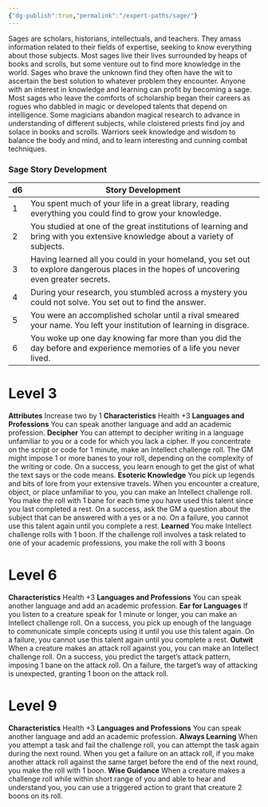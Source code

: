 ```yaml
---
{"dg-publish":true,"permalink":"/expert-paths/sage/"}
---
```


Sages are scholars, historians, intellectuals, and teachers. They amass information related to their fields of expertise, seeking to know everything about those subjects. Most sages live their lives surrounded by heaps of books and scrolls, but some venture out to find more knowledge in the world. Sages who brave the unknown find they often have the wit to ascertain the best solution to whatever problem they encounter.
Anyone with an interest in knowledge and learning can profit by becoming a sage. Most sages who leave the comforts of scholarship began their careers as rogues who dabbled in magic or developed talents that depend on intelligence.
Some magicians abandon magical research to advance in understanding of different subjects, while cloistered priests find joy and solace in books and scrolls. Warriors seek knowledge and wisdom to balance the body and mind, and to learn interesting and cunning combat techniques.
### Sage Story Development

| d6  | Story Development                                                                                                                       |
| --- | --------------------------------------------------------------------------------------------------------------------------------------- |
| 1   | You spent much of your life in a great library, reading everything you could find to grow your knowledge.                               |
| 2   | You studied at one of the great institutions of learning and bring with you extensive knowledge about a variety of subjects.            |
| 3   | Having learned all you could in your homeland, you set out to explore dangerous places in the hopes of uncovering even greater secrets. |
| 4   | During your research, you stumbled across a mystery you could not solve. You set out to find the answer.                                |
| 5   | You were an accomplished scholar until a rival smeared your name. You left your institution of learning in disgrace.                    |
| 6   | You woke up one day knowing far more than you did the day before and experience memories of a life you never lived.                     |
# Level 3
**Attributes** Increase two by 1
**Characteristics** Health +3
**Languages and Professions** You can speak another language and add an academic profession.
**Decipher** You can attempt to decipher writing in a language unfamiliar to you or a code for which you lack a cipher. If you concentrate on the script or code for 1 minute, make an Intellect challenge roll. The GM might impose 1 or more banes to your roll, depending on the complexity of the writing or code. On a success, you learn enough to get the gist of what the text says or the code means.
**Esoteric Knowledge** You pick up legends and bits of lore from your extensive travels. When you encounter a creature, object, or place unfamiliar to you, you can make an Intellect challenge roll. You make the roll with 1 bane for each time you have used this talent since you last completed a rest. On a success, ask the GM a question about the subject that can be answered with a yes or a no. On a failure, you cannot use this talent again until you complete a rest.
**Learned** You make Intellect challenge rolls with 1 boon. If the challenge roll involves a task related to one of your academic professions, you make the roll with 3 boons
# Level 6
**Characteristics** Health +3
**Languages and Professions** You can speak another language and add an academic profession.
**Ear for Languages** If you listen to a creature speak for 1 minute or longer, you can make an Intellect challenge roll. On a success, you pick up enough of the language to communicate simple concepts using it until you use this talent again. On a failure, you cannot use this talent again until you complete a rest.
**Outwit** When a creature makes an attack roll against you, you can make an Intellect challenge roll. On a success, you predict the target’s attack pattern, imposing 1 bane on the attack roll. On a failure, the target’s way of attacking is unexpected, granting 1 boon on the attack roll.
# Level 9
**Characteristics** Health +3
**Languages and Professions** You can speak another language and add an academic profession.
**Always Learning** When you attempt a task and fail the challenge roll, you can attempt the task again during the next round. When you get a failure on an attack roll, if you make another attack roll against the same target before the end of the next round, you make the roll with 1 boon.
**Wise Guidance** When a creature makes a challenge roll while within short range of you and able to hear and understand you, you can use a triggered action to grant that creature 2 boons on its roll.